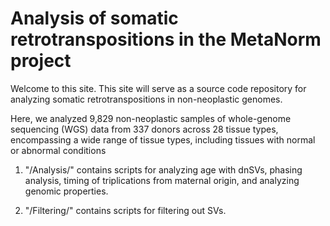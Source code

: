 # Analysis of somatic retrotranspositions in the MetaNorm project

Welcome to this site. This site will serve as a source code repository for analyzing somatic retrotranspositions in non-neoplastic genomes.

Here, we analyzed 9,829 non-neoplastic samples of whole-genome sequencing (WGS) data from 337 donors across 28 tissue types, encompassing a wide range of tissue types, including tissues with normal or abnormal conditions


1. "/Analysis/" contains scripts for analyzing age with dnSVs, phasing analysis, timing of triplications from maternal origin, and analyzing genomic properties.

2. "/Filtering/" contains scripts for filtering out SVs.
